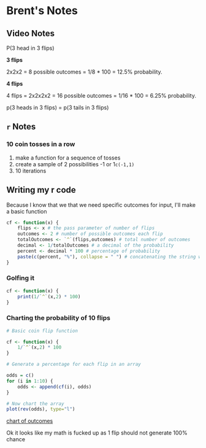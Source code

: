 # Brent's Notes

## Video Notes

P(3 head in 3 flips)

**3 flips**

2x2x2 = 8 possible outcomes = 1/8 \* 100 = 12.5% probability.

**4 flips**

4 flips = 2x2x2x2 = 16 possible outcomes = 1/16 \* 100 = 6.25% probability.

p(3 heads in 3 flips) = p(3 tails in 3 flips)

## `r` Notes

### 10 coin tosses in a row

1.  make a function for a sequence of tosses
2.  create a sample of 2 possibilities -1 or 1`c(-1,1)`
3.  10 iterations

## Writing my r code

Because I know that we that we need specific outcomes for input, I'll make a basic function

```r
cf <- function(x) {
    flips <- x # the pass parameter of number of flips
    outcomes <- 2 # number of possible outcomes each flip
    totalOutcomes <- `^`(flips,outcomes) # total number of outcomes
    decimal <- 1/totalOutcomes # a decimal of the probability
    percent <- decimal * 100 # percentage of probability
    paste(c(percent, "%"), collapse = " ") # concatenating the string with percent sign
}
```

### Golfing it

```r
cf <- function(x) {
    print(1/`^`(x,2) * 100)
}
```

### Charting the probability of 10 flips

```r
# Basic coin flip function

cf <- function(x) {
    1/`^`(x,2) * 100
}

# Generate a percentage for each flip in an array

odds = c()
for (i in 1:10) {
    odds <- append(cf(i), odds)
}

# Now chart the array
plot(rev(odds), type="l")
```

[chart of outcomes](http://tinyimg.io/i/7FcQLCV.png)

Ok it looks like my math is fucked up as 1 flip should not generate 100% chance
